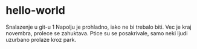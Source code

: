 # hello-world
Snalazenje u git-u 1
Napolju je prohladno, iako ne bi trebalo biti. Vec je kraj novembra, prolece se zahuktava. Ptice su se posakrivale, samo neki ljudi uzurbano prolaze kroz park.
